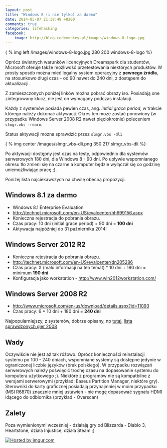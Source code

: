 ```yaml
---
layout: post
title: "Windows 8 (i nie tylko) za darmo"
date: 2014-05-07 21:38:49 +0200
comments: true
categories: lifehacking
facebook:
    image: http://blog.codemonkey.pl/images/windows-8-logo.jpg
---
```

{ % img left /images/windows-8-logo.jpg 280 200 windows-8-logo %}


Oprócz świetnych warunków licencyjnych Dreamspark dla studentów, Microsoft oferuje także możliwość przetestowania niektórych produktów. 
W prosty sposób można mieć legalny system operacyjny z **pewnego źródła**, na stosunkowo długi czas - od 90 nawet do 240 dni, z dostępem do aktualizacji.

Z zamieszczonych poniżej linków można pobrać obrazy iso. Posiadają one zintegrowany klucz, nie jest on wymagany podczas instalacji.

<!-- more -->

Każdy z systemów posiada pewien czas, ang. *initial grace period*, w trakcie którego należy dokonać aktywacji. Okres ten może zostać ponowiony (w przypadku Windows Server 2008 R2 nawet pięciokrotnie) poleceniem `slmgr.vbs -rearm`. 

Status aktywacji można sprawdzić przez `slmgr.vbs -dli`

{ % img center /images/slmgr_vbs-dli.png 350 217 slmgr_vbs-dli %}


Po aktywacji dostępny jest czas na testy, odpowiednio dla systemów serwerowych 180 dni, dla Windows 8 - 90 dni. Po upływie wspomnianego okresu tło zmieni się na czarne a komputer będzie wyłączał się co godzinę uniemożliwiając pracę ;).


Poniżej lista najciekawszych na chwilę obecną propozycji.

## Windows 8.1 za darmo

- Windows 8.1 Enterprise Evaluation 
- http://technet.microsoft.com/en-US/evalcenter/hh699156.aspx
- Konieczna rejestracja do pobrania obrazu.
- Czas pracy: 10 dni (initial grace period) + 90 dni = **100 dni**
- Aktywacja najpóźniej do 31 paźniernika 2014!

## Windows Server 2012 R2

- Konieczna rejestracja do pobrania obrazu.
- http://technet.microsoft.com/en-US/evalcenter/dn205286
- Czas pracy: X (mało informacji na ten temat) * 10 dni + 180 dni = minimum **190 dni**
- Konfiguracja jako workstation - http://www.win2012workstation.com/

## Windows Server 2008 R2

- http://www.microsoft.com/en-us/download/details.aspx?id=11093
- Czas pracy: 6  * 10 dni + 180 dni = **240 dni**

Najpopularniejszy, z systemów, dobrze opisany, np [tutaj](http://www.win2008r2workstation.com/), [lista sprawdzonych gier 2008](http://www.win2008workstation.com/games-and-entertainment/)


## Wady 

Oczywiście nie jest aż tak różowo. Oprócz konieczności reinstalacji systemu po 100 - 240 dniach, wspomniane systemy są dostępne jedynie w ograniczonej liczbie języków (brak polskiego). W przypadku rozwiązań serwerowych należy poświęcić trochę czasu na dopasowanie systemu do komputera użytkowego ;). 
Niektóre z programów nie są kompatbilne z wersjami serwerowymi (przykład: Easeus Partition Manager, niektóre gry).
Sterowniki do karty graficznej posiadają przynajmniej w moim przypadku (MSI R6870) znacznie mniej ustawień - nie mogę dopasować sygnału HDMI idącego do odbiornika (przykład - Overscan)

## Zalety

Poza wymienionymi wcześniej - działają gry od Blizzarda - Diablo 3, Heartstone, działa Injustice, działa Steam ;)

<a href="http://imgur.com/1T0Xook" target="_blank"><img src="http://i.imgur.com/1T0Xook.png" title="Hosted by imgur.com" /></a>


